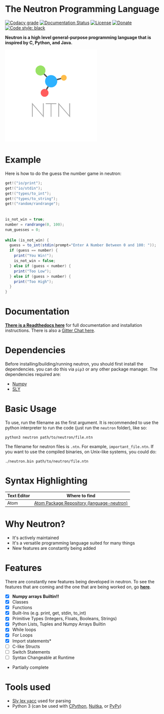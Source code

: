 # The Neutron Programming Language

[![Codacy grade](https://img.shields.io/codacy/grade/9bb7d4a628ca4ef1b95dc88a57cb1119.svg?style=for-the-badge)](https://app.codacy.com/project/MonliH/neutron/dashboard)
[![Documentation Status](https://img.shields.io/readthedocs/neutron-lang.svg?style=for-the-badge)](https://neutron-lang.readthedocs.io/en/latest)
[![License](https://img.shields.io/badge/license-GPL%203.0-blue.svg?style=for-the-badge)](https://www.gnu.org/licenses/gpl-3.0.en.html)
[![Donate](https://img.shields.io/badge/Donate-PayPal-green.svg?style=for-the-badge)](https://paypal.me/MonLiH)
[![Code style: black](https://img.shields.io/badge/code%20style-black-000000.svg?style=for-the-badge)](https://github.com/python/black)

**Neutron is a high level general-purpose programming language that is inspired by C, Python, and Java.**

<img src="./docs/source/_static/ntn_logo.png" width="300">

<!---| ![python](./images/python_np_array.png) | ![neutron](./images/neutron_np_array.png)
|:--:|:--:|
| Numpy array in Python | Numpy array in **Neutron**-->

# Example
Here is how to do the guess the number game in neutron:

```java
get!("io/print");
get!("io/stdin");
get!("types/to_int");
get!("types/to_string");
get!("random/randrange");


is_not_win = true;
number = randrange(0, 100);
num_guesses = 0;

while (is_not_win) {
  guess = to_int(stdin(prompt="Enter A Number Between 0 and 100: "));
  if (guess == number) {
    print("You Win!");
    is_not_win = false;
  } else if (guess < number) {
    print("Too Low");
  } else if (guess > number) {
    print("Too High");
  }
}
```

# Documentation
**[There is a Readthedocs here](https://neutron-lang.readthedocs.io/en/latest/)** for full documentation and installation instructions. There is also a [Gitter Chat here](https://gitter.im/The-Neutron-Foundation).

# Dependencies
Before installing/building/running neutron, you should first install the dependencies. you can do this via `pip3` or any other package manager. The dependencies required are:

* [Numpy](https://www.numpy.org/)
* [SLY](https://github.com/dabeaz/sly)

# Basic Usage
To use, run the filename as the first argument. It is recommended to use the python interpreter to run the code (just run the `neutron` folder), like so:

```
python3 neutron path/to/neutron/file.ntn
```

The filename for neutron files is `.ntn`. For example, `important_file.ntn`. If you want to use the compiled binaries, on Unix-like systems, you could do:

```
./neutron.bin path/to/neutron/file.ntn
```

# Syntax Highlighting
Text Editor | Where to find
--- | ---
Atom | [Atom Package Repository (language-neutron)](https://atom.io/packages/language-neutron)

# Why Neutron?
- It's actively maintained
- It's a versatile programming language suited for many things
- New features are constantly being added

# Features
There are constantly new features being developed in neutron. To see the features that are coming and the one that are being worked on, go [**here**](https://github.com/orgs/the-neutron-foundation/projects).
- [x] **Numpy  arrays Builtin!!**
- [x] Classes
- [x] Functions
- [x] Built-Ins (e.g. print, get, stdin, to_int)
- [x] Primitive Types (Integers, Floats, Booleans, Strings)
- [x] Python Lists, Tuples and Numpy Arrays Builtin
- [x] While loops
- [x] For Loops
- [x] Import statements*
- [ ] C-like Structs
- [ ] Switch Statements
- [ ] Syntax Changeable at Runtime

* Partially complete

# Tools used
- [Sly lex yacc](https://github.com/dabeaz/sly) used for parsing
- Python 3 (can be used with [CPython](https://www.python.org/downloads/), [Nuitka](https://nuitka.net/pages/overview.html>), or [PyPy](https://pypy.org/))
